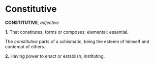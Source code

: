# Constitutive

**CONSTITUTIVE**, _adjective_

**1.** That constitutes, forms or composes; elemental; essential.

The _constitutive_ parts of a schismatic, being the esteem of himself and contempt of others.

**2.** Having power to enact or establish; instituting.